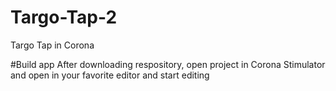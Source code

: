 # Targo-Tap-2
Targo Tap in Corona 

#Build app
After downloading respository, open project in Corona Stimulator and open in your favorite editor and start editing
